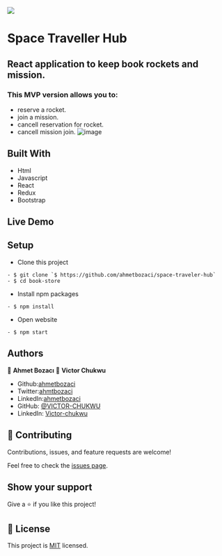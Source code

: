 ![](https://img.shields.io/badge/Microverse-blueviolet)

# Space Traveller Hub
## React application to keep book rockets and mission.
### This MVP version allows you to:
- reserve a rocket.
- join a mission.
- cancell reservation for rocket.
- cancell mission join.
![image](download.png)
## Built With

- Html
- Javascript
- React
- Redux
- Bootstrap

## Live Demo

<!-- - [Math Magicians-Netlify](https://math-magicians-react.netlify.app/)
- [Math Magicians-Heroku](https://mathmagician-react-app.herokuapp.com/) -->

## Setup
- Clone this project
```
- $ git clone `$ https://github.com/ahmetbozaci/space-traveler-hub`
- $ cd book-store
```
- Install npm packages
```
- $ npm install
```
- Open website
```
- $ npm start
```
## Authors

👤 **Ahmet Bozacı**
👤 **Victor Chukwu**
- Github:[ahmetbozaci](https://github.com/ahmetbozaci)
- Twitter:[ahmtbozaci](https://twitter.com/ahmtbozaci)
- LinkedIn:[ahmetbozaci](https://www.linkedin.com/in/ahmetbozaci/)
- GitHub: [@VICTOR-CHUKWU](https://github.com/VICTOR-CHUKWU)
- LinkedIn: [Victor-chukwu](https://www.linkedin.com/in/victor-chukwu-95a020143)
## 🤝 Contributing

Contributions, issues, and feature requests are welcome!

Feel free to check the [issues page](../../issues/).

## Show your support

Give a ⭐️ if you like this project!

## 📝 License

This project is [MIT](./LICENSE) licensed.